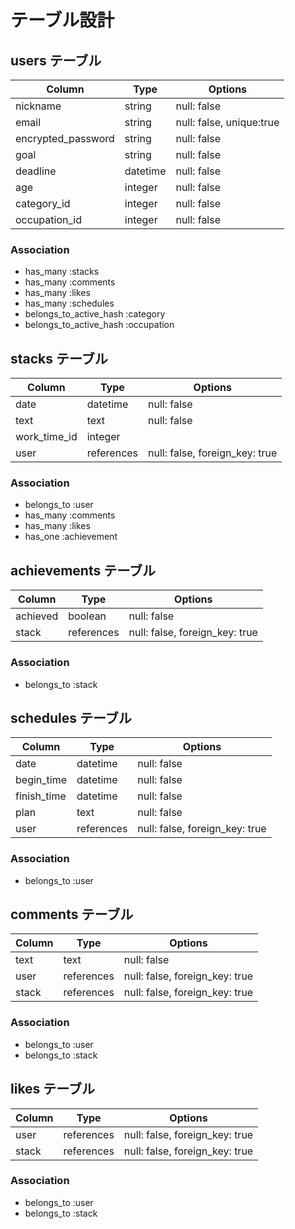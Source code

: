 # テーブル設計

## users テーブル

| Column             | Type     | Options                  |
| ------------------ | -------- | ------------------------ |
| nickname           | string   | null: false              |
| email              | string   | null: false, unique:true |
| encrypted_password | string   | null: false              |
| goal               | string   | null: false              |
| deadline           | datetime | null: false              |
| age                | integer  | null: false              |
| category_id        | integer  | null: false              |
| occupation_id      | integer  | null: false              |



### Association

- has_many :stacks
- has_many :comments
- has_many :likes
- has_many :schedules
- belongs_to_active_hash :category
- belongs_to_active_hash :occupation


## stacks テーブル

| Column           | Type        | Options                        |
| ---------------- | ----------- | ------------------------------ |
| date             | datetime    | null: false                    |
| text             | text        | null: false                    |
| work_time_id     | integer     |                                |
| user             | references  | null: false, foreign_key: true |

### Association

- belongs_to :user
- has_many :comments
- has_many :likes
- has_one :achievement


## achievements テーブル

| Column           | Type        | Options                        |
| ---------------- | ----------- | ------------------------------ |
| achieved         | boolean     | null: false                    |
| stack            | references  | null: false, foreign_key: true |

### Association

- belongs_to :stack


## schedules テーブル

| Column       | Type       | Options                        |
| ------------ | ---------- | ------------------------------ |
| date         | datetime   | null: false                    |
| begin_time   | datetime   | null: false                    |
| finish_time  | datetime   | null: false                    |
| plan         | text       | null: false                    |
| user         | references | null: false, foreign_key: true |

### Association

- belongs_to :user


## comments テーブル

| Column | Type       | Options                        |
| ------ | ---------- | ------------------------------ |
| text   | text       | null: false                    |
| user   | references | null: false, foreign_key: true |
| stack  | references | null: false, foreign_key: true |

### Association

- belongs_to :user
- belongs_to :stack



## likes テーブル

| Column | Type       | Options                        |
| ------ | ---------- | ------------------------------ |
| user   | references | null: false, foreign_key: true |
| stack  | references | null: false, foreign_key: true |

### Association

- belongs_to :user
- belongs_to :stack


